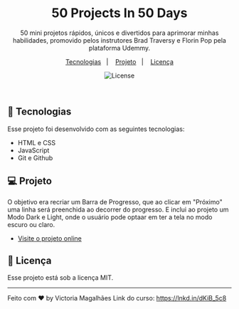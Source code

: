 <h1 align="center">50 Projects In 50 Days</h1>

<p align="center">
50 mini projetos rápidos, únicos e divertidos para aprimorar minhas habilidades, promovido pelos instrutores Brad Traversy e Florin Pop pela plataforma Udemmy. <br/>
</p>

<p align="center">
  <a href="#-tecnologias">Tecnologias</a>&nbsp;&nbsp;&nbsp;|&nbsp;&nbsp;&nbsp;
  <a href="#-projeto">Projeto</a>&nbsp;&nbsp;&nbsp;|&nbsp;&nbsp;&nbsp;
  <a href="#memo-licença">Licença</a>
</p>

<p align="center">
  <img alt="License" src="https://img.shields.io/static/v1?label=license&message=MIT&color=49AA26&labelColor=000000">
</p>

<br>

## 🚀 Tecnologias

Esse projeto foi desenvolvido com as seguintes tecnologias:

- HTML e CSS
- JavaScript
- Git e Github

## 💻 Projeto

O objetivo era recriar um Barra de Progresso, que ao clicar em "Próximo" uma linha será preenchida ao decorrer do progresso.
E inclui ao projeto um Modo Dark e Light, onde o usuário pode optaar em ter a tela no modo escuro ou claro.

- [Visite o projeto online](https://victoriamagalhaes.github.io/Explore_Aracaju/)

## :memo: Licença

Esse projeto está sob a licença MIT.

---

Feito com ♥ by Victoria Magalhães
Link do curso: https://lnkd.in/dKiB_5c8
